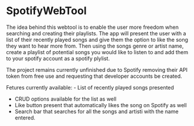 # SpotifyWebTool

The idea behind this webtool is to enable the user more freedom when searching and creating their playlists.
The app will present the user with a list of their recently played songs and give them the option to like the song they want to hear more from.
Then using the songs genre or artist name, create a playlist of potential songs you would like to listen to and add them to your spotify account as a spotify plylist.

The project remains currently unfinished due to Spotify removing their API token from free use and requesting that developer accounts be created.

Fetures currently available:
	- List of recently played songs presented
  - CRUD options available for the list as well
  - Like button present that automatically likes the song on Spotify as well
  - Search bar that searches for all the songs and artisti with the name entered.
